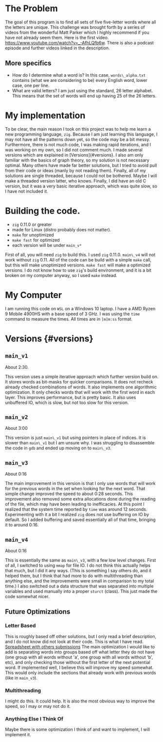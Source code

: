 # The Problem
The goal of this program is to find all sets of five five-letter words where all
the letters are unique. This challenge was brought forth by a series of videos from
the wonderful Matt Parker which I highly recommend if you have not already seem
them. Here is the first video. <https://www.youtube.com/watch?v=_-AfhLQfb6w>. There
is also a podcast episode and further videos linked in the description.

## More specifics
- How do I determine what a word is? In this case, `words\_alpha.txt` contains
(what we are considering to be) every English word, lower case, one per line.
- What are valid letters? I am just using the standard, 26 letter alphabet. This
means that the set of words will end up having 25 of the 26 letters.

# My implementation
To be clear, the main reason I took on this project was to help me learn a new
programming language, `zig`. Because I am just learning this language, I may not
have all the patterns down yet, so the code may be a bit messy. Furthermore,
there is not much code, I was making rapid iterations, and I was working on my
own, so I did not comment much. I made several versions which are explained in
[Versions]{#versions}. I also am only familiar with the basics of graph theory,
so my solution is not necessary optimal. Many others have made far better
solutions, but I tried to avoid pull from their code or ideas (manly by not
reading them). Finally, all of my solutions are single threaded, because I could
not be bothered. Maybe I will make a threaded version latter, who knows. Finally,
I did have an old C version, but it was a very basic iterative approach,
which was quite slow, so I have not included it.

# Building the code.
- `zig` 0.11.0 or greater
- made for Linux (distro probably does not matter).
- `make` for unoptimized
- `make fast` for optimized
- each version will be under `main_v*`

First of all, you will need `zig` to build this. I used `zig` 0.11.0. `main\_v4`
will not work without `zig` 0.11. All of the code can be build with a simple
`make` call, but this will make unoptimized versions. `make fast` will make a
optimized versions. I do not know how to use `zig`'s build environment, and it is
a bit broken on my computer anyway, so I used `make` instead.

# My Computer
I am running this code on `WSL` on a Windows 10 laptop. I have a AMD Ryzen 9
Mobile 4900HS with a base speed of 3 GHz. I was using the `time` command to
measure the times. All times are in `[m]m:ss` format.

# Versions {#versions}
## `main_v1`
About 2:30.

This version uses a simple iterative approach which further version build on.
It stores words as bit-masks for quicker comparisons. It does not recheck
already checked combinations of words. It also implements one algorithmic
optimization. It only checks words that will work with the first word in each
layer. This improves performance, but is pretty basic. It also uses unbuffered
IO, which is slow, but not too slow for this version.

## `main_v2`
About 3:00

This version is just `main\_v1` but using pointers in place of indices. It is
slower than `main\_v1` but I am unsure why. I was struggling to disassemble the
code in `gdb` and ended up moving on to `main\_v3`.

## `main_v3`
About 0:16

The main improvement in this version is that I only use words that will work
for the previous words in the set when looking for the next word. That simple
change improved the speed to about 0:28 seconds. This improvement also removed
some extra allocations done during the reading of the file, which may have been
leading to inefficacies. At this point I realized that the system time reported
by `time` was around 12 seconds. Experimenting with it a bit I realized `zig`
does not use buffering on IO by default. So I added buffering and saved
essentially all of that time, bringing it to around 0:16.

## `main_v4`
About 0:16

This is essentially the same as `main\_v3`, with a few low level changes. First
of all, I switched to using `mmap` for file IO. I do not think this actually
helps that much, but I did it any ways. (This is something I say others do, and
it helped them, but I think that had more to do with multithreading than anything
else, and the improvements were small in comparison to my total time.) I also
switched out a data structure that was separated into multiple variables and
used manually into a proper `sturct` (class). This just made the code somewhat
nicer.

## Future Optimizations
### Letter Based
This is roughly based off other solutions, but I only read a brief description,
and I do not know did not look at their code. This is what I have read.
[Spreadsheet with others submissions](https://www.youtube.com/redirect?event=video_description&redir_token=QUFFLUhqbmZFRWpoMkI4dGkyM2plejN5MFE2U296U2ZFUXxBQ3Jtc0trbTVCMmtNOHRXR2xhOTRKckEtUllYX2VXRy1oX19tSVJxMTFqYTZMRjVvYTN1OVN6MVZmd185N2Y0QmNReTZvdEZPeVlac2plQnY0WHg4VHpYY01yVFpzSHZUUjIzUk9RUk12ZlV5NlNnazdBVjhaZw&q=https%3A%2F%2Fdocs.google.com%2Fspreadsheets%2Fd%2F11sUBkPSEhbGx2K8ah6WbGV62P8ii5l5vVeMpkzk17PI%2Fedit%23gid%3D0&v=c33AZBnRHks)
The main optimization I would like to add is separating words into groups based
off what letter they do not have (one group with all words without 'a',
one group with all words without 'b', etc), and only checking those without the
first letter of the next potential word. If implemented well, I believe this
will improve my speed somewhat. This would only include the sections that
already work with previous words (like in `main_v3`).

### Multithreading
I might do this. It could help. It is also the most obvious way to improve the
speed, so I may or may not do it.

### Anything Else I Think Of
Maybe there is some optimization I think of and want to implement, I will
implement it.


